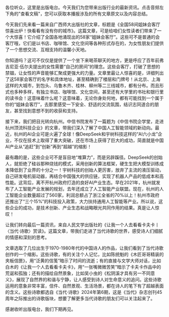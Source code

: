 各位听众，这里是出版电台。今天我们为您带来出版行业的最新资讯。点击音频左下角的"查看文稿"，您可以获取本播报涉及的所有文章原文以及内容总结。

今天我们先来看一篇来自广西师大出版社的文章，标题是《全国58间姐妹会客厅惊喜出炉！快看看有没有你的城市》。这篇文章，可是给咱们女性读者们带来了一个大惊喜！它介绍了全国各地涌现出的58家“姐妹会客厅”。这些可不是普通的会客厅哦，它们是以书店、咖啡馆、文化空间等各种形式存在的，为女性朋友们提供了一个思想交流、互相支持的温馨小天地。

你知道吗？这可不仅仅是提供了一个坐下来喝茶聊天的地方，更是呼应了百年前弗吉尼亚·伍尔夫提出的女性需要“自己的房间”的理念。这些会客厅，打破了思想的禁锢，让女性的声音能够汇聚成更强大的力量。文章里最让人惊喜的是，详细列出了这58家会客厅的名字和具体地址，甚至精确到了楼层和门牌号！从北京、上海这样的大城市，到包头、乌鲁木齐、桂林、柳州等二三线城市，都有分布。而且形式也多种多样，有独立书店、咖啡馆、文化空间，甚至还有大学里的书社和银行里的读书会！这意味着什么呢？这意味着，无论你身处何地，都有可能找到一个属于你的“姐妹会客厅”，去那里感受一下安全、舒适的交流氛围，结识志同道合的朋友，甚至找到意想不到的收获和支持。

接下来，我们把目光转向杭州。中信书院发布了一篇题为《中信书院企学堂，走进杭州顶流科技企业》的文章，带我们深入了解了中国人工智能领域的新动向。最近，杭州的AI企业可是火遍了全球！像DeepSeek和宇树科技这样的“AI六小龙”企业，不仅在技术上取得了重大突破，还在市场上获得了巨大的成功，简直就是中国AI产业从“追赶”到“创新”再到“超越”的缩影！

最有趣的是，这些企业可不是盲目地“堆算力”，而是另辟蹊径。DeepSeek的创始人，就拒绝了硅谷那种烧钱的模式，采用创新的算法框架，硬生生把大模型训练成本降低到了业界的十分之一！宇树科技的创始人更厉害，放弃了主流的液压驱动，自己研发电机驱动器，再结合中国强大的供应链，实现了机器人产品的低成本和高性能。这背后，离不开杭州政府打造的良好AI产业生态。早在2021年，杭州就发布了人工智能产业发展的规划，去年还成立了人工智能产业联盟。现在，杭州的人工智能企业数量超过了560家，利润总额占了浙江全省的70%以上！杭州市政府还推出了“三个15%”的科技投入政策，大力扶持通用人工智能等产业。所以说，这些企业的成功，是技术创新、产业生态和战略眼光共同作用的结果。真是让人惊叹！

让我们转向最后一篇资讯，来自人民文学出版社的《让我一个人去看看卡夫卡丨〈当代·诗歌〉赏读》。这篇文章，带我们走进了当代诗歌的世界，感受诗人们细腻的情感和深刻的思考。

文章选取了几位出生于1970-1980年代的中国诗人的作品，让我们看到了当代诗歌创作的一个缩影。这些诗歌，有的关注个人记忆，比如陈统魁的《木匠哥哥精装的夹板信匣》，用“泛黄的信笺”暗示了时间的流逝；有的直接与文学大师对话，比如白木的《让我一个人去看看卡夫卡》，用“一张嘴微微苦笑”暗示了卡夫卡作品中的荒诞和孤独；还有的描绘自然景象，比如吴小虫的《松阴溪才具有另一不同意义》，展现了自然界的和谐与宁静，让人感受到诗人对生命意义的追问。这些诗歌运用的意象非常丰富，信件、自然景观、生活场景，都在诗人的笔下有了超越表面的含义。这些诗歌都选自《当代·诗歌》2024年第6期，这是《当代》杂志创刊45周年之际推出的诗歌版块，想要了解更多当代诗歌的朋友们可以关注起来了。

感谢收听出版电台，我们下期再见。